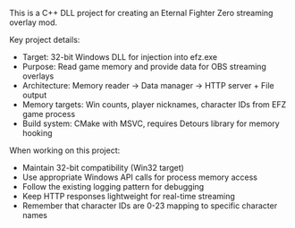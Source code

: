 <!-- Use this file to provide workspace-specific custom instructions to Copilot. For more details, visit https://code.visualstudio.com/docs/copilot/copilot-customization#_use-a-githubcopilotinstructionsmd-file -->

This is a C++ DLL project for creating an Eternal Fighter Zero streaming overlay mod. 

Key project details:
- Target: 32-bit Windows DLL for injection into efz.exe
- Purpose: Read game memory and provide data for OBS streaming overlays
- Architecture: Memory reader -> Data manager -> HTTP server + File output
- Memory targets: Win counts, player nicknames, character IDs from EFZ game process
- Build system: CMake with MSVC, requires Detours library for memory hooking

When working on this project:
- Maintain 32-bit compatibility (Win32 target)
- Use appropriate Windows API calls for process memory access
- Follow the existing logging pattern for debugging
- Keep HTTP responses lightweight for real-time streaming
- Remember that character IDs are 0-23 mapping to specific character names

